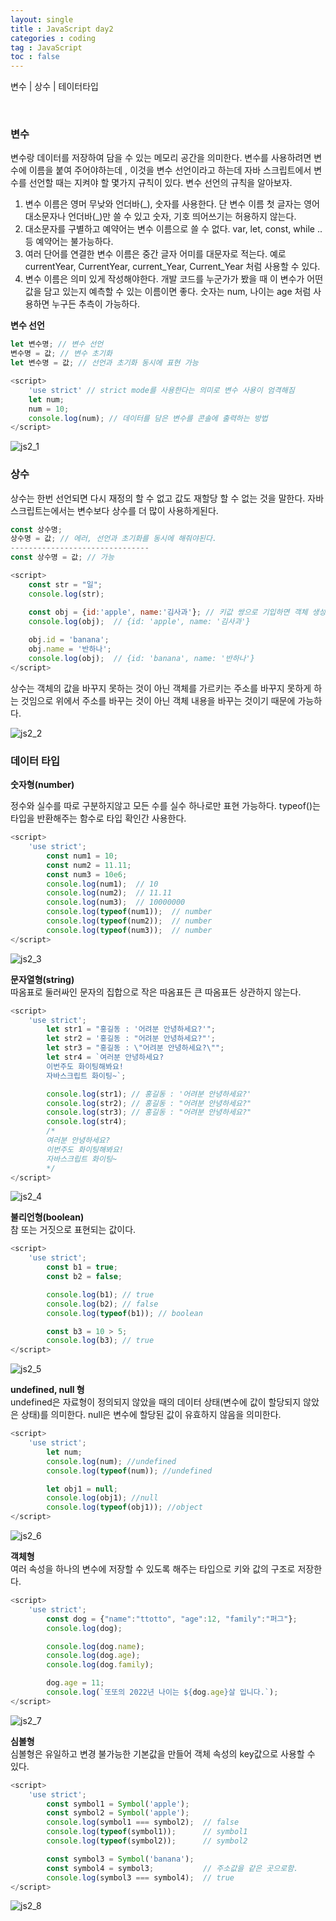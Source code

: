 ```yaml
---
layout: single
title : JavaScript day2
categories : coding
tag : JavaScript
toc : false
---
```


변수 \| 상수 \| 테이터타입

<br>



### 변수

변수랑 데이터를 저장하여 담을 수 있는 메모리 공간을 의미한다. 변수를 사용하려면 변수에 이름을 붙여 주어야하는데 , 이것을 변수 선언이라고 하는데 자바 스크립트에서 변수를 선언할 때는 지켜야 할 몇가지 규칙이 있다. 변수 선언의 규칙을 알아보자.

1. 변수 이름은 영머 무낮와 언더바(\_), 숫자를 사용한다. 단 변수 이름 첫 글자는 영어 대소문자나 언더바(\_)만 쓸 수 있고 숫자, 기호 띄어쓰기는 허용하지 않는다.
2. 대소문자를 구별하고 예약어는 변수 이름으로 쓸 수 없다. var, let, const, while .. 등 예약어는 불가능하다.
3. 여러 단어를 연결한 변수 이름은 중간 글자 어미를 대문자로 적는다. 예로 currentYear, CurrentYear, current_Year, Current_Year 처럼 사용할 수 있다.
4. 변수 이름은 의미 있게 작성해야한다. 개발 코드를 누군가가 봤을 때 이 변수가 어떤 값을 담고 있는지 예측할 수 있는 이름이면 좋다. 숫자는 num, 나이는 age 처럼 사용하면 누구든 추측이 가능하다.

**변수 선언**

```javascript
let 변수명; // 변수 선언
변수명 = 값; // 변수 초기화
let 변수명 = 값; // 선언과 초기화 동시에 표현 가능 
```

```javascript
<script>
    'use strict' // strict mode를 사용한다는 의미로 변수 사용이 엄격해짐
    let num;
    num = 10;
    console.log(num); // 데이터를 담은 변수를 콘솔에 출력하는 방법
</script>
```

![js2_1](https://github.com/YUNCHANYEONG/YUNCHANYEONG.github.io/blob/master/assets/images/coding_img/js2_1.JPG?raw=true)



### 상수

상수는 한번 선언되면 다시 재정의 할 수 없고 값도 재할당 할 수 없는 것을 말한다. 자바스크립트는에서는 변수보다 상수를 더 많이 사용하게된다.

```javascript
const 상수명;
상수명 = 값; // 에러, 선언과 초기화를 동시에 해줘야된다.
-------------------------------
const 상수명 = 값; // 가능
```

```javascript
<script>
    const str = "일";
    console.log(str);

    const obj = {id:'apple', name:'김사과'}; // 키값 쌍으로 기입하면 객체 생성 가능
    console.log(obj);  // {id: 'apple', name: '김사과'}
    
    obj.id = 'banana';
    obj.name = '반하나';
    console.log(obj);  // {id: 'banana', name: '반하나'}
</script>
```

상수는 객체의 값을 바꾸지 못하는 것이 아닌 객체를 가르키는 주소를 바꾸지 못하게 하는 것임으로 위에서 주소를 바꾸는 것이 아닌 객체 내용을 바꾸는 것이기 때문에 가능하다.

![js2_2](https://github.com/YUNCHANYEONG/YUNCHANYEONG.github.io/blob/master/assets/images/coding_img/js2_2.JPG?raw=true)



### 데이터 타입

**숫자형(number)**<br>

정수와 실수를 따로 구분하지않고 모든 수를 실수 하나로만 표현 가능하다. typeof()는 타입을 반환해주는 함수로 타입 확인간 사용한다.

```javascript
<script>
    'use strict';
        const num1 = 10;
        const num2 = 11.11;
        const num3 = 10e6;
        console.log(num1);  // 10
        console.log(num2);  // 11.11
        console.log(num3);  // 10000000
        console.log(typeof(num1));  // number
        console.log(typeof(num2));  // number
        console.log(typeof(num3));  // number
</script>
```

![js2_3](https://github.com/YUNCHANYEONG/YUNCHANYEONG.github.io/blob/master/assets/images/coding_img/js2_3.JPG?raw=true)



**문자열형(string)**<br>따옴표로 둘러싸인 문자의 집합으로 작은 따옴표든 큰 따옴표든 상관하지 않는다. 

```javascript
<script>
    'use strict';
        let str1 = "홍길동 : '어려분 안녕하세요?'";
        let str2 = '홍길동 : "어려분 안녕하세요?"';
        let str3 = "홍길동 : \"어려분 안녕하세요?\"";
        let str4 = `여러분 안녕하세요?
        이번주도 화이팅해봐요!
        자바스크립트 화이팅~`;

        console.log(str1); // 홍길동 : '어려분 안녕하세요?'
        console.log(str2); // 홍길동 : "어려분 안녕하세요?" 
        console.log(str3); // 홍길동 : "어려분 안녕하세요?" 
        console.log(str4);
        /*
        여러분 안녕하세요?
        이번주도 화이팅해봐요!
        자바스크립트 화이팅~
        */
</script>
```

![js2_4](https://github.com/YUNCHANYEONG/YUNCHANYEONG.github.io/blob/master/assets/images/coding_img/js2_4.JPG?raw=true)



**불리언형(boolean)**<br>참 또는 거짓으로 표현되는 값이다.

```javascript
<script>
    'use strict';
        const b1 = true;
        const b2 = false; 

        console.log(b1); // true 
        console.log(b2); // false 
        console.log(typeof(b1)); // boolean

        const b3 = 10 > 5;
        console.log(b3); // true 
</script>
```

![js2_5](https://github.com/YUNCHANYEONG/YUNCHANYEONG.github.io/blob/master/assets/images/coding_img/js2_5.JPG?raw=true)



**undefined, null 형**<br>undefined은 자료형이 정의되지 않았을 때의 데이터 상태(변수에 값이 할당되지 않았은 상태)를 의미한다. null은 변수에 할당된 값이 유효하지 않음을 의미한다.

```javascript
<script>
    'use strict';
        let num;
        console.log(num); //undefined
        console.log(typeof(num)); //undefined

        let obj1 = null;
        console.log(obj1); //null
        console.log(typeof(obj1)); //object
</script>
```

![js2_6](https://github.com/YUNCHANYEONG/YUNCHANYEONG.github.io/blob/master/assets/images/coding_img/js2_6.JPG?raw=true)



**객체형**<br>여러 속성을 하나의 변수에 저장할 수 있도록 해주는 타입으로 키와 값의 구조로 저장한다.

```javascript
<script>
    'use strict';
        const dog = {"name":"ttotto", "age":12, "family":"퍼그"};
        console.log(dog);  

        console.log(dog.name);
        console.log(dog.age);
        console.log(dog.family);

        dog.age = 11;
        console.log(`또또의 2022년 나이는 ${dog.age}살 입니다.`);
</script>
```

![js2_7](https://github.com/YUNCHANYEONG/YUNCHANYEONG.github.io/blob/master/assets/images/coding_img/js2_7.JPG?raw=true)



**심볼형**<br>심볼형은 유일하고 변경 불가능한 기본값을 만들어 객체 속성의 key값으로 사용할 수 있다.

```javascript
<script>
    'use strict';
        const symbol1 = Symbol('apple');
        const symbol2 = Symbol('apple');
        console.log(symbol1 === symbol2);  // false
        console.log(typeof(symbol1));      // symbol1
        console.log(typeof(symbol2));      // symbol2

        const symbol3 = Symbol('banana');
        const symbol4 = symbol3;           // 주소값을 같은 곳으로함.
        console.log(symbol3 === symbol4);  // true
</script>
```

![js2_8](https://github.com/YUNCHANYEONG/YUNCHANYEONG.github.io/blob/master/assets/images/coding_img/js2_8.JPG?raw=true)

